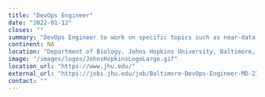 ```yaml
---
title: "DevOps Engineer"
date: "2022-01-12"
closes: ""
summary: "DevOps Engineer to work on specific topics such as near-data computing, enabling use of GPUs, meta-scheduling across federated resources, uniform authentication, and testing automation."
continent: NA
location: "Department of Biology, Johns Hopkins University, Baltimore, Maryland, United States"
image: "/images/logos/JohnsHopkinsLogoLarge.gif"
location_url: "https://www.jhu.edu/"
external_url: "https://jobs.jhu.edu/job/Baltimore-DevOps-Engineer-MD-21218/826001800/"
contact: ""
---
```

